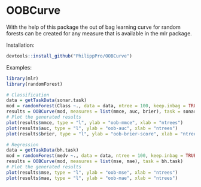 # OOBCurve

With the help of this package the out of bag learning curve for random forests 
can be created for any measure that is available in the mlr package.

Installation: 

```R
devtools::install_github("PhilippPro/OOBCurve")
```

Examples: 

```R
library(mlr)
library(randomForest)

# Classification
data = getTaskData(sonar.task)
mod = randomForest(Class ~., data = data, ntree = 100, keep.inbag = TRUE)
results = OOBCurve(mod, measures = list(mmce, auc, brier), task = sonar.task)
# Plot the generated results
plot(results$mmce, type = "l", ylab = "oob-mmce", xlab = "ntrees")
plot(results$auc, type = "l", ylab = "oob-auc", xlab = "ntrees")
plot(results$brier, type = "l", ylab = "oob-brier-score", xlab = "ntrees")

# Regression
data = getTaskData(bh.task)
mod = randomForest(medv ~., data = data, ntree = 100, keep.inbag = TRUE)
results = OOBCurve(mod, measures = list(mse, mae), task = bh.task)
# Plot the generated results
plot(results$mse, type = "l", ylab = "oob-mse", xlab = "ntrees")
plot(results$mae, type = "l", ylab = "oob-mae", xlab = "ntrees")
```

